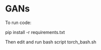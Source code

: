 # GANs

To run code:

pip install -r requirements.txt  

Then edit and run bash script torch_bash.sh 






